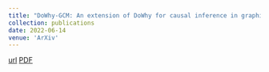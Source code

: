 ```yaml
---
title: "DoWhy-GCM: An extension of DoWhy for causal inference in graphical causal models"
collection: publications
date: 2022-06-14
venue: 'ArXiv'
---
```

[url](https://arxiv.org/abs/2206.06821)
[PDF](https://arxiv.org/pdf/2206.06821.pdf)
